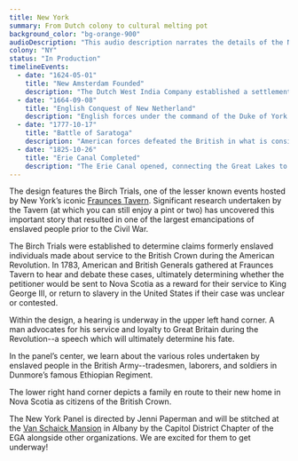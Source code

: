 ```yaml
---
title: New York
summary: From Dutch colony to cultural melting pot
background_color: "bg-orange-900"
audioDescription: "This audio description narrates the details of the New York Tapestry, which depicts the state's evolution from Dutch colony to British possession to American state, and its emergence as a center of commerce and immigration."
colony: "NY"
status: "In Production"
timelineEvents:
  - date: "1624-05-01"
    title: "New Amsterdam Founded"
    description: "The Dutch West India Company established a settlement on Manhattan Island, naming it New Amsterdam, which would later become New York City."
  - date: "1664-09-08"
    title: "English Conquest of New Netherland"
    description: "English forces under the command of the Duke of York captured New Amsterdam without resistance, renaming it New York and beginning the period of English colonial rule."
  - date: "1777-10-17"
    title: "Battle of Saratoga"
    description: "American forces defeated the British in what is considered the turning point of the Revolutionary War, leading to French recognition and support for American independence."
  - date: "1825-10-26"
    title: "Erie Canal Completed"
    description: "The Erie Canal opened, connecting the Great Lakes to the Atlantic Ocean via the Hudson River, revolutionizing transportation and trade and establishing New York City as America's premier commercial center."
---
```


The design features the Birch Trials, one of the lesser known events
hosted by New York’s iconic [Fraunces
Tavern](https://www.frauncestavernmuseum.org/birch-trials-at-fraunces-tavern).
Significant research undertaken by the Tavern (at which you can still
enjoy a pint or two) has uncovered this important story that resulted
in one of the largest emancipations of enslaved people prior to the
Civil War.


The Birch Trials were established to determine claims formerly enslaved
individuals made about service to the British Crown during the American
Revolution. In 1783, American and British Generals gathered at Fraunces
Tavern to hear and debate these cases, ultimately determining whether
the petitioner would be sent to Nova Scotia as a reward for their
service to King George III, or return to slavery in the United States
if their case was unclear or contested.

Within the design, a hearing is underway in the upper left hand corner.
A man advocates for his service and loyalty to Great Britain during the
Revolution--a speech which will ultimately determine his fate.

In the panel’s center, we learn about the various roles undertaken by
enslaved people in the British Army--tradesmen, laborers, and soldiers
in Dunmore’s famous Ethiopian Regiment.

The lower right hand corner depicts a family en route to their new home
in Nova Scotia as citizens of the British Crown.

The New York Panel is directed by Jenni Paperman and will be stitched
at the [Van Schaick Mansion](http://www.vanschaickmansion.org/) in
Albany by the Capitol District Chapter of the EGA alongside other
organizations. We are excited for them to get underway!
